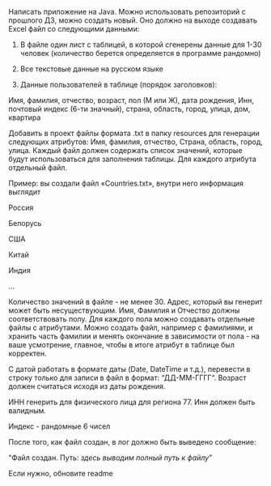Написать приложение на Java. Можно использовать репозиторий с прошлого ДЗ, можно создать новый. Оно должно на выходе создавать Excel файл со следующими данными:

1) В файле один лист с таблицей, в которой сгенерены данные для 1-30 человек (количество берется определяется в программе рандомно)

2) Все текстовые данные на русском языке

3) Данные пользователей в таблице (порядок заголовков):

Имя, фамилия, отчество, возраст, пол (М или Ж), дата рождения, Инн, почтовый индекс (6-ти значный), страна, область, город, улица, дом, квартира



Добавить в проект файлы формата .txt в папку resources для генерации следующих атрибутов: Имя, фамилия, отчество, Страна, область, город, улица. Каждый файл должен содержать список значений, которые будут использоваться для заполнения таблицы. Для каждого атрибута отдельный файл.

Пример: вы создали файл «Countries.txt», внутри него информация выглядит

Россия

Белорусь

США

Китай

Индия

…



Количество значений в файле - не менее 30. Адрес, который вы генерит может быть несуществующим. Имя, Фамилия и Отчество должны соответствовать полу. Для каждого пола можно создавать отдельные файлы с атрибутами. Можно создать файл, например с фамилиями, и хранить часть фамилии и менять окончание в зависимости от пола - на ваше усмотрение, главное, чтобы в итоге атрибут в таблице был корректен.



С датой работать в формате даты (Date, DateTime и т.д.), перевести в строку только для записи в файл в формат: “ДД-ММ-ГГГГ“. Возраст должен считаться исходя из даты рождения.



ИНН генерить для физического лица для региона 77. Инн должен быть валидным.

Индекс - рандомные 6 чисел



После того, как файл создан, в лог должно быть выведено сообщение:

“Файл создан. Путь: *здесь выводим полный путь к файлу*”



Если нужно, обновите readme
